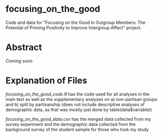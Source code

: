 # focusing_on_the_good
Code and data for "Focusing on the Good in Outgroup Members: The Potential of Priming Positivity to Improve Intergroup Affect" project.

# Abstract

*Coming soon*

# Explanation of Files

*focusing_on_the_good_code.R* has the code used for all analyses in the main text as well as the supplementary analyses on a) non-partisan groups and b) split by partisanship (does not include descriptive analyses of demographic data, as that was mostly just done by table(data$variable))

*focusing_on_the_good_data.csv* has the merged data collected from my survey experiment and the demographic data collected from the background survey of the student sample for those who took my study
